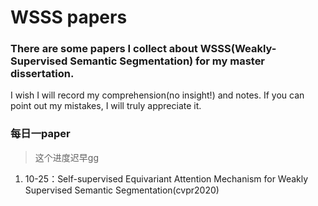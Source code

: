 # WSSS papers

### There are some papers I collect about WSSS(Weakly-Supervised Semantic Segmentation) for my master dissertation.

I wish I will record my comprehension(no insight!) and notes.
If you can point out my mistakes, I will truly appreciate it.


### 每日一paper

> 这个进度迟早gg

1. 10-25：Self-supervised Equivariant Attention Mechanism for Weakly Supervised Semantic Segmentation(cvpr2020)
